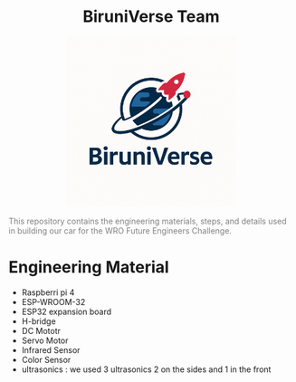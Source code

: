 <h1 align="center">BiruniVerse Team</h1>
<p align="center">
  <img src="logo.PNG" alt="BiruniVerse Logo" width="300"/>
</p><span style="color: grey;">This repository contains the engineering materials, steps, and details used in building our car for the WRO Future Engineers Challenge.</span>

# Engineering Material
- Raspberri pi 4
- ESP-WROOM-32
- ESP32 expansion board
- H-bridge
- DC Mototr
- Servo Motor
- Infrared Sensor
- Color Sensor
- ultrasonics : we used 3 ultrasonics 2 on the sides and 1 in the front
